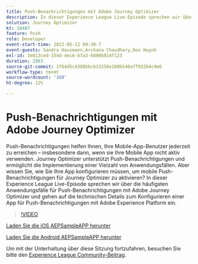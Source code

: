 ```yaml
---
title: Push-Benachrichtigungen mit Adobe Journey Optimizer
description: In dieser Experience League Live-Episode sprechen wir über die häufigsten Anwendungsfälle für Push-Benachrichtigungen mit Adobe Journey Optimizer und gehen auf die technischen Details zum Konfigurieren einer App für Push-Benachrichtigungen mit Adobe Experience Platform ein.
solution: Journey Optimizer
kt: 10407
feature: Push
role: Developer
event-start-time: 2022-05-12 09:30-7
event-guests: Sandra Hausmann,Archana Chaudhary,Don Huynh
exl-id: 3e813ced-154d-4ec6-b7a3-6800b814f123
duration: 2963
source-git-commit: 1f64d5c4388bbcb13256e188b540a7f932b4c9e6
workflow-type: tm+mt
source-wordcount: '169'
ht-degree: 12%

---
```


# Push-Benachrichtigungen mit Adobe Journey Optimizer

Push-Benachrichtigungen helfen Ihnen, Ihre Mobile-App-Benutzer jederzeit zu erreichen – insbesondere dann, wenn sie Ihre Mobile App nicht aktiv verwenden. Journey Optimizer unterstützt Push-Benachrichtigungen und ermöglicht die Implementierung einer Vielzahl von Anwendungsfällen. Aber wissen Sie, wie Sie Ihre App konfigurieren müssen, um mobile Push-Benachrichtigungen für Journey Optimizer zu aktivieren? In dieser Experience League Live-Episode sprechen wir über die häufigsten Anwendungsfälle für Push-Benachrichtigungen mit Adobe Journey Optimizer und gehen auf die technischen Details zum Konfigurieren einer App für Push-Benachrichtigungen mit Adobe Experience Platform ein.

>[!VIDEO](https://video.tv.adobe.com/v/342810/?quality=12&learn=on)

[Laden Sie die iOS AEPSampleAPP herunter](https://github.com/adobe/aepsdk-sample-app-ios)

[Laden Sie die Android AEPSampleAPP herunter](https://github.com/adobe/aepsdk-sample-app-android)

Um mit der Unterhaltung über diese Sitzung fortzufahren, besuchen Sie bitte den [Experience League Community-Beitrag](https://experienceleaguecommunities.adobe.com/t5/journey-optimizer-discussions/experience-league-live-post-session-discussion-push/td-p/451869).

